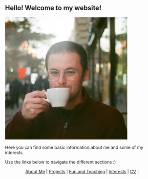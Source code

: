 <p style="background-image: "../pictures/good_small.jpg";">


## **Hello!** Welcome to my website!

<img src="/pictures/good_small.jpg" width="400" />

Here you can find some basic information about me and some of my interests.

Use the links below to navigate the different sections :)

<p align="center">
  <a href="http://arielslepyan.me/Aboutme">About Me</a> |         
  <a href="http://arielslepyan.me/Projects">Projects</a> |
  <a href="http://arielslepyan.me/Fun">Fun and Teaching</a> |
  <a href="http://arielslepyan.me/Interests">Interests</a> |
  <a href="http://arielslepyan.me/CV">CV</a> |
</p>
